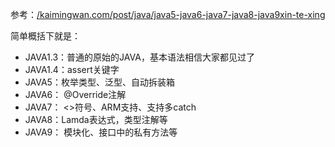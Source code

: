参考：[/kaimingwan.com/post/java/java5-java6-java7-java8-java9xin-te-xing](/kaimingwan.com/post/java/java5-java6-java7-java8-java9xin-te-xing)



简单概括下就是：

* JAVA1.3：普通的原始的JAVA，基本语法相信大家都见过了
* JAVA1.4：assert关键字
* JAVA5：枚举类型、泛型、自动拆装箱
* JAVA6： @Override注解
* JAVA7： &lt;&gt;符号、ARM支持、支持多catch
* JAVA8：Lamda表达式，类型注解等
* JAVA9： 模块化、接口中的私有方法等



